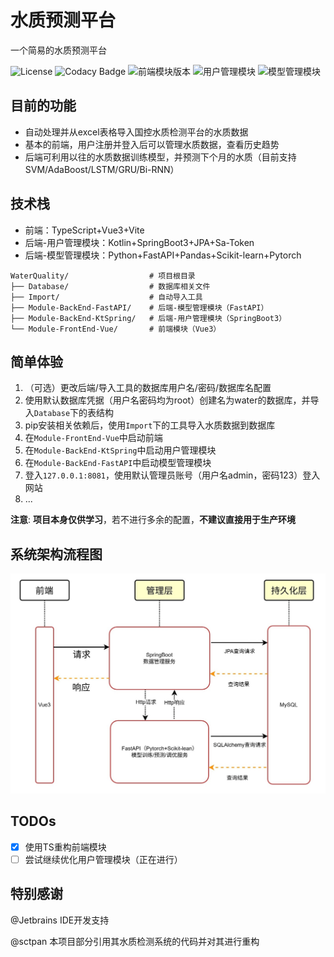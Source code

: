 # 水质预测平台
一个简易的水质预测平台

![License](https://img.shields.io/badge/License-MIT-yellow.svg)
![Codacy Badge](https://app.codacy.com/project/badge/Grade/751bdd64552340a09021094ab6366f87)
![前端模块版本](https://img.shields.io/badge/前端模块-3.0.1-blue.svg)
![用户管理模块](https://img.shields.io/badge/用户管理模块-0.2.1-blue.svg)
![模型管理模块](https://img.shields.io/badge/模型管理模块-0.2.0-blue.svg)

## 目前的功能
- 自动处理并从excel表格导入国控水质检测平台的水质数据
- 基本的前端，用户注册并登入后可以管理水质数据，查看历史趋势
- 后端可利用以往的水质数据训练模型，并预测下个月的水质（目前支持SVM/AdaBoost/LSTM/GRU/Bi-RNN）


## 技术栈
- 前端：TypeScript+Vue3+Vite
- 后端-用户管理模块：Kotlin+SpringBoot3+JPA+Sa-Token
- 后端-模型管理模块：Python+FastAPI+Pandas+Scikit-learn+Pytorch

```plaintext
WaterQuality/                  # 项目根目录
├── Database/                  # 数据库相关文件
├── Import/                    # 自动导入工具
├── Module-BackEnd-FastAPI/    # 后端-模型管理模块（FastAPI）
├── Module-BackEnd-KtSpring/   # 后端-用户管理模块（SpringBoot3）
└── Module-FrontEnd-Vue/       # 前端模块（Vue3）
```

## 简单体验
1. （可选）更改后端/导入工具的数据库用户名/密码/数据库名配置
2. 使用默认数据库凭据（用户名密码均为root）创建名为water的数据库，并导入`Database`下的表结构
3. pip安装相关依赖后，使用`Import`下的工具导入水质数据到数据库
4. 在`Module-FrontEnd-Vue`中启动前端
5. 在`Module-BackEnd-KtSpring`中启动用户管理模块
6. 在`Module-BackEnd-FastAPI`中启动模型管理模块
7. 登入`127.0.0.1:8081`，使用默认管理员账号（用户名admin，密码123）登入网站
8. ...

**注意**: **项目本身仅供学习**，若不进行多余的配置，**不建议直接用于生产环境**

## 系统架构流程图
![系统架构流程图](Flow.jpg)

## TODOs
- [x] 使用TS重构前端模块
- [ ] 尝试继续优化用户管理模块（正在进行）

## 特别感谢
@Jetbrains IDE开发支持

@sctpan 本项目部分引用其水质检测系统的代码并对其进行重构